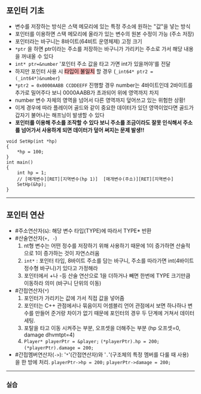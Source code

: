 ## 포인터 기초
- 변수를 저장하는 방식은 스택 메모리에 있는 특정 주소에 원하는 "값"을 넣는 방식
- 포인터를 이용하면 스택 메모리에 올라가 있는 변수의 원본 수정이 가능 (주소 저장)
- 포인터라는 바구니는 8바이트(64비트 운영체제) 고정 크기
- `*ptr` 을 하면 ptr이라는 주소를 저장하는 바구니가 가리키는 주소로 가서 해당 내용을 꺼내올 수 있다
- `int* ptr=&number` '포인터 주소 값을 타고 가면 int가 있을꺼야'를 전달 
- 하지만 포인터 사용 시 <mark style="background: #FF898996;">타입이 불일치</mark> 할 경우 (`_int64* ptr2 = (_int64*)&number`)
- `*ptr2 = 0x0000AABB CCDDEEFF` 진행할 경우 number는 4바이트인데 2바이트를 추가로 밀어주다 보니  0000AABB가 초과되어 위에 영역까지 차지
- number 변수 자체의 영역을 넘어서 다른 영역까지 덮어쓰고 있는 위험한 상황!
- 이게 경우에 따라 플레이어 골드와 같이 중요한 데이터가 있던 영역이었다면 골드가 갑자기 불어나는 해프닝이 발생할 수 있다
- **포인터를 이용해 주소를 조작할 수 있다 보니 주소를 조금이라도 잘못 인식해서 주소를 넘어가서 사용하게 되면 데이터가 덮어 써지는 문제 발생!!**
```
void SetHp(int *hp)
{
	*hp = 100;
}
int main()
{
	int hp = 1;
	// [매개변수][RET][지역변수(hp 1)]  [매개변수(주소)][RET][지역변수]
	SetHp(&hp);
}
```

***

## 포인터 연산
- #주소연산자(`&`): 해당 변수 타입(TYPE)에 따라서 TYPE* 반환
- #산술연산자(`+, -`)
	1.  nt형 변수는 어떤 정수를 저장하기 위해 사용하기 때문에 1이 증가하면 산술적으로 1이 증가하는 것이 자연스러움
	2. `int*` : 포인터 타입, 8바이트 주소를 담는 바구니, 주소를 따라가면 int(4바이트 정수형 바구니)기 있다고 가정해라
	3. 포인터에서 +나 -등 산술 연산으로 1을 더하거나 빼면 한번에 TYPE 크기만큼 이동하라 의미 (바구니 단위의 이동)
- #간접연산자(`*`)
	1. 포인터가 가리키는 값에 가서 직접 값을 넣어줌 
	2. 포인터는 C++ 관점에서나 묶음이지 어셈블리 언어 관점에서 보면 하나하나 변수를 만들어 준거랑 차이가 없기 때문에 포인터의 경우 두 단계에 거쳐서 데이터 세팅.
	3. 포탈을 타고 이동 시켜주는 부분, 오프셋을 더해주는 부분 (hp 오프셋=0, damage dhvmtpt=4)
	4. `Player* playerPtr = &player;` `(*playerPtr).hp = 200;` `(*playerPtr).damage = 200;`
- #간접멤버연산자(`->`): '`*`'(간접연산자)와 '`.`'(구조체의 특정 멤버를 다룰 때 사용) 을 한 방에 처리. `playerPtr->hp = 200;`  `playerPtr->damage = 200;`

***

### 실습